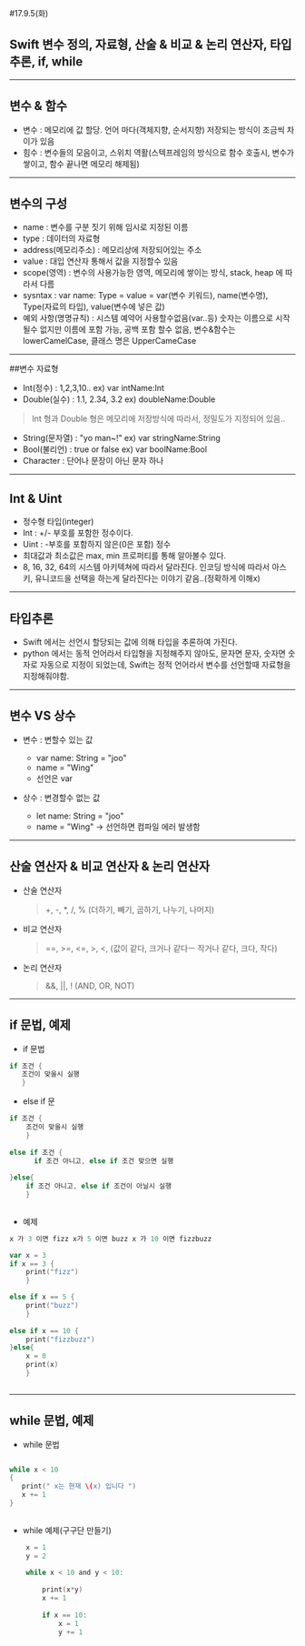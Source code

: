 #17.9.5(화)
## Swift 변수 정의, 자료형, 산술 & 비교 & 논리 연산자, 타입추론, if, while
---

## 변수 & 함수
  - 변수 : 메모리에 값 할당. 언어 마다(객체지향, 순서지향) 저장되는 방식이 조금씩 차이가 있음
  - 힘수 : 변수들의 모음이고, 스위치 역활(스텍프레임의 방식으로 함수 호출시, 변수가 쌓이고, 함수 끝나면 메모리 해제됨)

---
## 변수의 구성 
  - name : 변수를 구분 짓기 위해 임시로 지정된 이름
  - type : 데이터의 자료형
  - address(메모리주소) : 메모리상에 저장되어있는 주소
  - value : 대입 연산자 통해서 값을 지정할수 있음
  - scope(영역) : 변수의 사용가능한 영역, 메모리에 쌓이는 방식, stack, heap 에 따라서 다름
  - sysntax : var name: Type = value = var(변수 키워드), name(변수명), Type(자료의 타입), value(변수에 넣은 값)
  - 예외 사항(명명규칙) : 시스템 예약어 사용할수없음(var..등) 숫자는 이름으로 시작될수 없지만 이름에 포함 가능, 공백 포함 할수 없음, 변수&함수는 lowerCamelCase, 클래스 명은 UpperCameCase

---
##변수 자료형
 - Int(정수) : 1,2,3,10.. ex) var intName:Int
 - Double(실수) : 1.1, 2.34, 3.2 ex) doubleName:Double 
 > Int 형과 Double 형은 메모리에 저장방식에 따라서, 정밀도가 지정되어 있음..

 - String(문자열) : "yo man~!" ex) var stringName:String
 - Bool(불리언) : true or false ex) var boolName:Bool 
 - Character : 단어나 문장이 아닌 문자 하나

---
## Int & Uint

 - 정수형 타입(integer)
 - Int : +/- 부호를 포함한 정수이다. 
 - Uint : -부호를 포함하지 않은(0은 포함) 정수
 - 최대값과 최소값은 max, min 프로퍼티를 통해 알아볼수 있다.
 - 8, 16, 32, 64의 시스템 아키텍쳐에 따라서 달라진다. 인코딩 방식에 따라서 아스키, 유니코드을 선택을 하는게 달라진다는 이야기 같음..(정확하게 이해x)
 
---
## 타입추론

- Swift 에서는 선언시 할당되는 값에 의해 타입을 추론하여 가진다.
- python 에서는 동적 언어라서 타입형을 지정해주지 않아도, 문자면 문자, 숫자면 숫자로 자동으로 지정이 되었는데, Swift는 정적 언어라서 변수를 선언할때 자료형을 지정해줘야함.

---
## 변수 VS 상수
 
 - 변수 : 변할수 있는 값
    - var name: String = "joo" 
    - name = "Wing"
    - 선언은 var

 - 상수 : 변경할수 없는 값
    - let name: String = "joo"
    - name = "Wing" -> 선언하면 컴파일 에러 발생함
 
---
## 산술 연산자 & 비교 연산자 & 논리 연산자 

 - 산술 연산자
   > +, -, *, /, % (더하기, 빼기, 곱하기, 나누기, 나머지)

 - 비교 연산자 
   > ==, >=, <=, >, <, (값이 같다, 크거나 같다ㅡ 작거나 같다, 크다, 작다)

 - 논리 연산자
   > &&, ||, ! (AND, OR, NOT)
   
---
## if 문법, 예제 
 - if 문법
 
 
```swift
if 조건 {
   조건이 맞을시 실행
   }
```

 - else if 문

 
```swift
if 조건 {
    조건이 맞을시 실행
    }
    
else if 조건 {
      if 조건 아니고, else if 조건 맞으면 실행 
      
}else{
    if 조건 아니고, else if 조건이 아닐시 실행
    }
    
```

 - 예제 

```swift
x 가 3 이면 fizz x가 5 이면 buzz x 가 10 이면 fizzbuzz

var x = 3
if x == 3 {
    print("fizz")
    }

else if x == 5 {
    print("buzz")
    }
    
else if x == 10 {
    print("fizzbuzz")
}else{
    x = 0
    print(x)
    }
    
```

---
## while 문법, 예제

 - while 문법

```swift

while x < 10 
{
   print(" x는 현재 \(x) 입니다 ")
   x += 1
}
 
```

 - while 예제(구구단 만들기)


```swift
	x = 1
	y = 2
	
	while x < 10 and y < 10:
	    
	    print(x*y)
	    x += 1
	    
	    if x == 10:
	        x = 1
	        y += 1



```